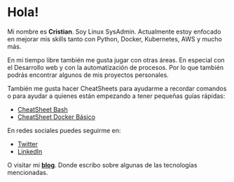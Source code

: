 # Hola!

Mi nombre es **Cristian**. Soy Linux SysAdmin. Actualmente estoy enfocado en mejorar mis skills tanto con Python, Docker, Kubernetes, AWS y mucho más.

En mi tiempo libre también me gusta jugar con otras áreas. En especial con el Desarrollo web y con la automatización de procesos. Por lo que también podrás encontrar algunos de mis proyectos personales.

También me gusta hacer CheatSheets para ayudarme a recordar comandos o para ayudar a quienes están empezando a tener pequeñas guías rápidas:

- [CheatSheet Bash](https://gist.github.com/BarckCode/b15089d9baccc9349796700feddfdbef)
- [CheatSheet Docker Básico](https://gist.github.com/BarckCode/4a700124e86ed5521be41756ff12e811)

En redes sociales puedes seguirme en:

- [Twitter](https://twitter.com/barckcode)
- [LinkedIn](https://www.linkedin.com/in/barckcode)

O visitar mi [**blog**](https://barckcode.dev/). Donde escribo sobre algunas de las tecnologías mencionadas.
